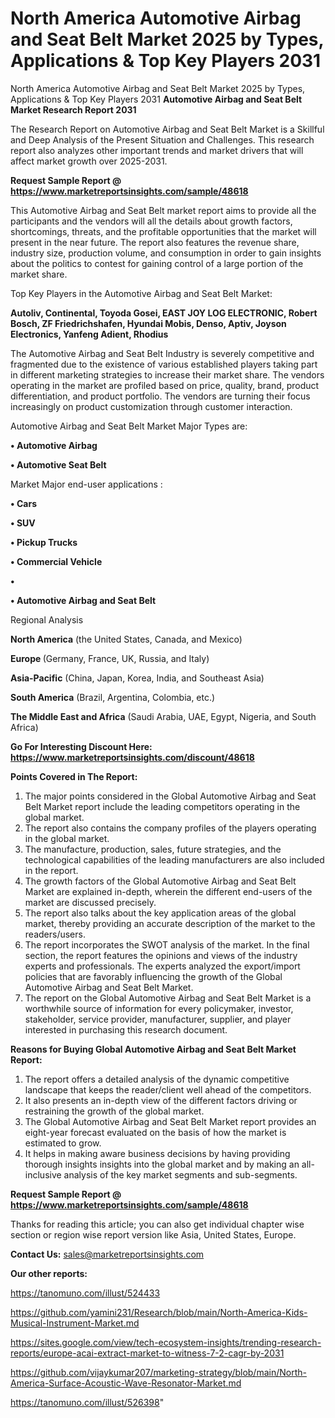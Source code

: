 # North America Automotive Airbag and Seat Belt Market 2025 by Types, Applications & Top Key Players 2031
 North America Automotive Airbag and Seat Belt Market 2025 by Types, Applications & Top Key Players 2031
<strong>Automotive Airbag and Seat Belt Market Research Report 2031</strong>

The Research Report on Automotive Airbag and Seat Belt Market is a Skillful and Deep Analysis of the Present Situation and Challenges. This research report also analyzes other important trends and market drivers that will affect market growth over 2025-2031.

<strong>Request Sample Report @ <a href=https://www.marketreportsinsights.com/sample/48618>https://www.marketreportsinsights.com/sample/48618</a></strong>

This Automotive Airbag and Seat Belt market report aims to provide all the participants and the vendors will all the details about growth factors, shortcomings, threats, and the profitable opportunities that the market will present in the near future. The report also features the revenue share, industry size, production volume, and consumption in order to gain insights about the politics to contest for gaining control of a large portion of the market share.

Top Key Players in the Automotive Airbag and Seat Belt Market:

<strong>Autoliv, Continental, Toyoda Gosei, EAST JOY LOG ELECTRONIC, Robert Bosch, ZF Friedrichshafen, Hyundai Mobis, Denso, Aptiv, Joyson Electronics, Yanfeng Adient, Rhodius</strong>

The Automotive Airbag and Seat Belt Industry is severely competitive and fragmented due to the existence of various established players taking part in different marketing strategies to increase their market share. The vendors operating in the market are profiled based on price, quality, brand, product differentiation, and product portfolio. The vendors are turning their focus increasingly on product customization through customer interaction.

Automotive Airbag and Seat Belt Market Major Types are:

<strong>•  Automotive Airbag

•  Automotive Seat Belt</strong>

Market Major end-user applications :

<strong>•  Cars

•  SUV

•  Pickup Trucks

•  Commercial Vehicle

•  

•  Automotive Airbag and Seat Belt</strong>

Regional Analysis

</u><strong><b>North America</b></strong> (the United States, Canada, and Mexico)

<strong><b>Europe </b></strong>(Germany, France, UK, Russia, and Italy)

<strong><b>Asia-Pacific</b></strong> (China, Japan, Korea, India, and Southeast Asia)

<strong><b>South America</b></strong> (Brazil, Argentina, Colombia, etc.)

<strong><b>The Middle East and Africa</b></strong> (Saudi Arabia, UAE, Egypt, Nigeria, and South Africa)

<strong>Go For Interesting Discount Here: <a href=https://www.marketreportsinsights.com/discount/48618>https://www.marketreportsinsights.com/discount/48618</a></strong>

<strong>Points Covered in The Report:</strong>
<ol>
  <li>The major points considered in the Global Automotive Airbag and Seat Belt Market report include the leading competitors operating in the global market.</li>
  <li>The report also contains the company profiles of the players operating in the global market.</li>
  <li>The manufacture, production, sales, future strategies, and the technological capabilities of the leading manufacturers are also included in the report.</li>
  <li>The growth factors of the Global Automotive Airbag and Seat Belt Market are explained in-depth, wherein the different end-users of the market are discussed precisely.</li>
  <li>The report also talks about the key application areas of the global market, thereby providing an accurate description of the market to the readers/users.</li>
  <li>The report incorporates the SWOT analysis of the market. In the final section, the report features the opinions and views of the industry experts and professionals. The experts analyzed the export/import policies that are favorably influencing the growth of the Global Automotive Airbag and Seat Belt Market.</li>
  <li>The report on the Global Automotive Airbag and Seat Belt Market is a worthwhile source of information for every policymaker, investor, stakeholder, service provider, manufacturer, supplier, and player interested in purchasing this research document.</li>
</ol>
<strong>Reasons for Buying Global Automotive Airbag and Seat Belt Market Report:</strong>

<ol>
  <li>The report offers a detailed analysis of the dynamic competitive landscape that keeps the reader/client well ahead of the competitors.</li>
  <li>It also presents an in-depth view of the different factors driving or restraining the growth of the global market.</li>
  <li>The Global Automotive Airbag and Seat Belt Market report provides an eight-year forecast evaluated on the basis of how the market is estimated to grow.</li>
  <li>It helps in making aware business decisions by having providing thorough insights insights into the global market and by making an all-inclusive analysis of the key market segments and sub-segments.</li>
</ol>
<strong>Request Sample Report @ <a href=https://www.marketreportsinsights.com/sample/48618>https://www.marketreportsinsights.com/sample/48618</a></strong>


Thanks for reading this article; you can also get individual chapter wise section or region wise report version like Asia, United States, Europe.

<strong>Contact Us:</strong>
sales@marketreportsinsights.com

<strong>Our other reports:</strong>

<a href=https://tanomuno.com/illust/524433>https://tanomuno.com/illust/524433</a>

<a href=https://github.com/yamini231/Research/blob/main/North-America-Kids-Musical-Instrument-Market.md>https://github.com/yamini231/Research/blob/main/North-America-Kids-Musical-Instrument-Market.md</a>

<a href=https://sites.google.com/view/tech-ecosystem-insights/trending-research-reports/europe-acai-extract-market-to-witness-7-2-cagr-by-2031>https://sites.google.com/view/tech-ecosystem-insights/trending-research-reports/europe-acai-extract-market-to-witness-7-2-cagr-by-2031</a>

<a href=https://github.com/vijaykumar207/marketing-strategy/blob/main/North-America-Surface-Acoustic-Wave-Resonator-Market.md>https://github.com/vijaykumar207/marketing-strategy/blob/main/North-America-Surface-Acoustic-Wave-Resonator-Market.md</a>

<a href=https://tanomuno.com/illust/526398>https://tanomuno.com/illust/526398</a>"

